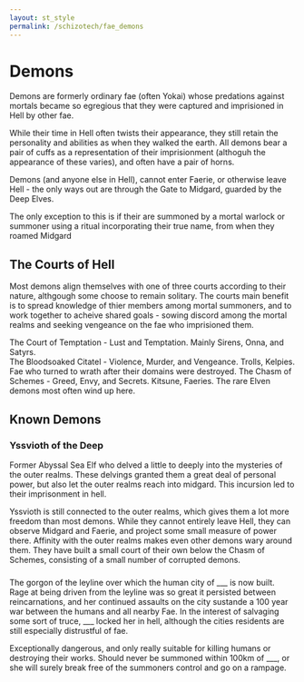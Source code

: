 ```yaml
---
layout: st_style
permalink: /schizotech/fae_demons
---
```


# Demons

Demons are formerly ordinary fae (often Yokai) whose predations against mortals became so egregious that they were captured and imprisioned in Hell by other fae.

While their time in Hell often twists their appearance, they still retain the personality and abilities as when they walked the earth. All demons bear a pair of cuffs as a representation of their imprisionment (althoguh the appearance of these varies), and often have a pair of horns.

Demons (and anyone else in Hell), cannot enter Faerie, or otherwise leave Hell - the only ways out are through the Gate to Midgard, guarded by the Deep Elves.

The only exception to this is if their are summoned by a mortal warlock or summoner using a ritual incorporating their true name, from when they roamed Midgard

## The Courts of Hell

Most demons align themselves with one of three courts according to their nature, althgough some choose to remain solitary. The courts main benefit is to spread knowledge of thier members among mortal summoners, 
and to work together to acheive shared goals - sowing discord among the mortal realms and seeking vengeance on the fae who imprisioned them. 

The Court of Temptation - Lust and Temptation. Mainly Sirens, Onna, and Satyrs.  
The Bloodsoaked Citatel - Violence, Murder, and Vengeance. Trolls, Kelpies. Fae who turned to wrath after their domains were destroyed.
The Chasm of Schemes - Greed, Envy, and Secrets. Kitsune, Faeries. The rare Elven demons most often wind up here.


## Known Demons

### Yssvioth of the Deep

Former Abyssal Sea Elf who delved a little to deeply into the mysteries of the outer realms. These delvings granted them a great deal of personal power, but also let the outer realms reach into midgard.
This incursion led to their imprisonment in hell.

Yssvioth is still connected to the outer realms, which gives them a lot more freedom than most demons. While they cannot entirely leave Hell, they can observe Midgard and Faerie, and project some small measure of power there.
Affinity with the outer realms makes even other demons wary around them. They have built a small court of their own below the Chasm of Schemes, consisting of a small number of corrupted demons.
 
###

The gorgon of the leyline over which the human city of ___ is now built.
Rage at being driven from the leyline was so great it persisted between reincarnations, and her continued assaults on the city sustande a 100 year war between the humans and all nearby Fae.
In the interest of salvaging some sort of truce, ___ locked her in hell, although the cities residents are still especially distrustful of fae.

Exceptionally dangerous, and only really suitable for killing humans or destroying their works. Should never be summoned within 100km of ___, or she will surely break free of the summoners control and go on a rampage.
